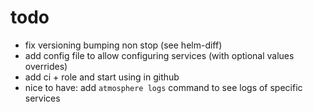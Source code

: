 # todo
- fix versioning bumping non stop (see helm-diff)
- add config file to allow configuring services (with optional values overrides)
- add ci + role and start using in github
- nice to have: add `atmosphere logs` command to see logs of specific services
